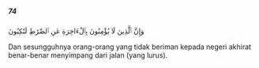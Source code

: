 ##### 74

<span class="ayah">وَإِنَّ ٱلَّذِينَ لَا يُؤْمِنُونَ بِٱلْءَاخِرَةِ عَنِ ٱلصِّرَٰطِ لَنَٰكِبُونَ</span>

<span class="ayah_translation">Dan sesungguhnya orang-orang yang tidak beriman kepada negeri akhirat benar-benar menyimpang dari jalan (yang lurus).</span>
